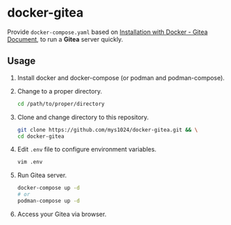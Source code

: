 # docker-gitea

Provide `docker-compose.yaml` based on [Installation with Docker - Gitea Document](https://docs.gitea.io/en-us/install-with-docker/), to run a **Gitea** server quickly.

## Usage

1. Install docker and docker-compose (or podman and podman-compose).

2. Change to a proper directory.

   ```bash
   cd /path/to/proper/directory
   ```

3. Clone and change directory to this repository.

    ```bash
    git clone https://github.com/mys1024/docker-gitea.git && \
    cd docker-gitea
    ```

4. Edit `.env` file to configure environment variables.

    ```bash
    vim .env
    ```

4. Run Gitea server.

    ```bash
    docker-compose up -d
    # or
    podman-compose up -d
    ```

6. Access your Gitea via browser.
